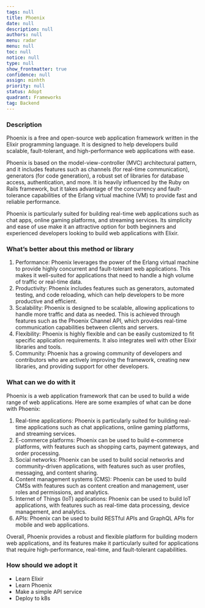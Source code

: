 ```yaml
---
tags: null
title: Phoenix
date: null
description: null
authors: null
menu: radar
menu: null
toc: null
notice: null
type: null
show_frontmatter: true
confidence: null
assign: minhth
priority: null
status: Adopt
quadrant: Frameworks
tag: Backend
---
```


<!-- table_of_contents 41f23174-2f2f-4a51-90ae-b4786b64546a -->

### Description

Phoenix is a free and open-source web application framework written in the Elixir programming language. It is designed to help developers build scalable, fault-tolerant, and high-performance web applications with ease.

Phoenix is based on the model-view-controller (MVC) architectural pattern, and it includes features such as channels (for real-time communication), generators (for code generation), a robust set of libraries for database access, authentication, and more. It is heavily influenced by the Ruby on Rails framework, but it takes advantage of the concurrency and fault-tolerance capabilities of the Erlang virtual machine (VM) to provide fast and reliable performance.

Phoenix is particularly suited for building real-time web applications such as chat apps, online gaming platforms, and streaming services. Its simplicity and ease of use make it an attractive option for both beginners and experienced developers looking to build web applications with Elixir.

### What’s better about this method or library

1. Performance: Phoenix leverages the power of the Erlang virtual machine to provide highly concurrent and fault-tolerant web applications. This makes it well-suited for applications that need to handle a high volume of traffic or real-time data.
1. Productivity: Phoenix includes features such as generators, automated testing, and code reloading, which can help developers to be more productive and efficient.
1. Scalability: Phoenix is designed to be scalable, allowing applications to handle more traffic and data as needed. This is achieved through features such as the Phoenix Channel API, which provides real-time communication capabilities between clients and servers.
1. Flexibility: Phoenix is highly flexible and can be easily customized to fit specific application requirements. It also integrates well with other Elixir libraries and tools.
1. Community: Phoenix has a growing community of developers and contributors who are actively improving the framework, creating new libraries, and providing support for other developers.

### What can we do with it

Phoenix is a web application framework that can be used to build a wide range of web applications. Here are some examples of what can be done with Phoenix:

1. Real-time applications: Phoenix is particularly suited for building real-time applications such as chat applications, online gaming platforms, and streaming services.
1. E-commerce platforms: Phoenix can be used to build e-commerce platforms, with features such as shopping carts, payment gateways, and order processing.
1. Social networks: Phoenix can be used to build social networks and community-driven applications, with features such as user profiles, messaging, and content sharing.
1. Content management systems (CMS): Phoenix can be used to build CMSs with features such as content creation and management, user roles and permissions, and analytics.
1. Internet of Things (IoT) applications: Phoenix can be used to build IoT applications, with features such as real-time data processing, device management, and analytics.
1. APIs: Phoenix can be used to build RESTful APIs and GraphQL APIs for mobile and web applications.

Overall, Phoenix provides a robust and flexible platform for building modern web applications, and its features make it particularly suited for applications that require high-performance, real-time, and fault-tolerant capabilities.

### How should we adopt it

* Learn Elixir
* Learn Phoenix
* Make a simple API service
* Deploy to k8s

<!-- child_database cb46b3d7-c77c-435b-b4ac-74671db56cde -->

